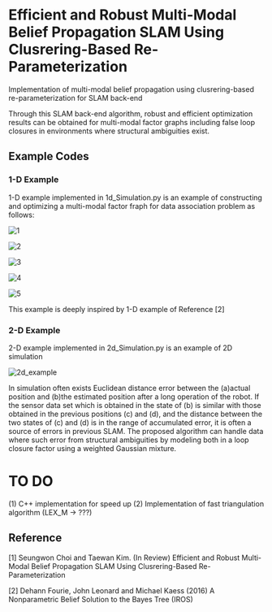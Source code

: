 # Efficient and Robust Multi-Modal Belief Propagation SLAM Using Clusrering-Based Re-Parameterization

Implementation of multi-modal belief propagation using clusrering-based re-parameterization for SLAM back-end

Through this SLAM back-end algorithm, robust and efficient optimization results can be obtained for multi-modal factor graphs including false loop closures in environments where structural ambiguities exist.

## Example Codes

### 1-D Example

1-D example implemented in 1d_Simulation.py is an example of constructing and optimizing a multi-modal factor fraph for data association problem as follows:

![1](https://user-images.githubusercontent.com/38591115/109464852-ae2ac680-7aaa-11eb-8fa2-3d2e956fbe4e.PNG)

![2](https://user-images.githubusercontent.com/38591115/109464873-b551d480-7aaa-11eb-8e4f-9ebf462d8304.PNG)

![3](https://user-images.githubusercontent.com/38591115/109464883-baaf1f00-7aaa-11eb-8da4-b07b76d8e22b.PNG)

![4](https://user-images.githubusercontent.com/38591115/109464891-be42a600-7aaa-11eb-9a24-93c4312c5834.PNG)

![5](https://user-images.githubusercontent.com/38591115/109464894-c13d9680-7aaa-11eb-884f-6eaf9e4b6e98.PNG)

This example is deeply inspired by 1-D example of Reference [2]

### 2-D Example

2-D example implemented in 2d_Simulation.py is an example of 2D simulation

![2d_example](https://user-images.githubusercontent.com/38591115/109468148-8d18a480-7aaf-11eb-97f7-0f380d6f1a9a.png)

In simulation often exists Euclidean distance error between the (a)actual position and (b)the estimated position after a long operation of the robot. If the sensor data set which is obtained in the state of (b) is similar with those obtained in the previous positions (c) and (d), and the distance between the two states of (c) and (d) is in the range of accumulated error, it is often a source of errors in previous SLAM. The proposed algorithm can handle data where such error from structural ambiguities by modeling both in a loop closure factor using a weighted Gaussian mixture.


# TO DO

(1) C++ implementation for speed up
(2) Implementation of fast triangulation algorithm (LEX_M -> ???)

## Reference

[1] Seungwon Choi and Taewan Kim. (In Review) Efficient and Robust Multi-Modal Belief Propagation SLAM Using Clusrering-Based Re-Parameterization

[2] Dehann Fourie, John Leonard and Michael Kaess (2016) A Nonparametric Belief Solution to the Bayes Tree (IROS)
